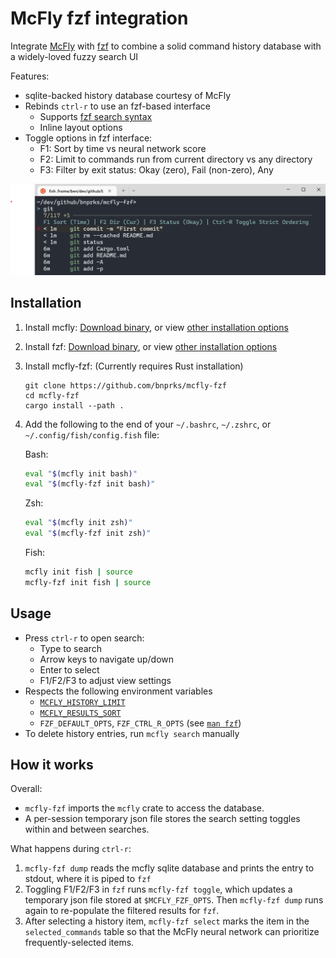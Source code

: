 # McFly fzf integration
Integrate [McFly](https://github.com/cantino/mcfly) with [fzf](https://github.com/junegunn/fzf) to combine a solid command history database with a widely-loved fuzzy search UI

Features:

- sqlite-backed history database courtesy of McFly
- Rebinds `ctrl-r` to use an fzf-based interface
    - Supports [fzf search syntax](https://github.com/junegunn/fzf#search-syntax)
    - Inline layout options
- Toggle options in fzf interface:
    - F1: Sort by time vs neural network score
    - F2: Limit to commands run from current directory vs any directory
    - F3: Filter by exit status: Okay (zero), Fail (non-zero), Any

![Screenshot](screenshot.png)

## Installation
1. Install mcfly: [Download binary](https://github.com/cantino/mcfly/releases), or view [other installation options](https://github.com/cantino/mcfly#installation)
2. Install fzf: [Download binary](https://github.com/junegunn/fzf/releases), or view [other installation options](https://github.com/junegunn/fzf#installation)
3. Install mcfly-fzf: (Currently requires Rust installation)  
    ```
    git clone https://github.com/bnprks/mcfly-fzf 
    cd mcfly-fzf 
    cargo install --path .
    ```

4. Add the following to the end of your `~/.bashrc`, `~/.zshrc`, or `~/.config/fish/config.fish` file:

    Bash:
    ```bash
    eval "$(mcfly init bash)"
    eval "$(mcfly-fzf init bash)"
    ```

    Zsh:
    ```bash
    eval "$(mcfly init zsh)"
    eval "$(mcfly-fzf init zsh)"
    ```

    Fish:
    ```bash
    mcfly init fish | source
    mcfly-fzf init fish | source
    ```

## Usage
- Press `ctrl-r` to open search:
    - Type to search
    - Arrow keys to navigate up/down
    - Enter to select
    - F1/F2/F3 to adjust view settings
- Respects the following environment variables
    - [`MCFLY_HISTORY_LIMIT`](https://github.com/cantino/mcfly#slow-startup)
    - [`MCFLY_RESULTS_SORT`](https://github.com/cantino/mcfly#results-sorting)
    - `FZF_DEFAULT_OPTS`, `FZF_CTRL_R_OPTS` (see [`man fzf`](https://www.mankier.com/1/fzf))
- To delete history entries, run `mcfly search` manually

## How it works
Overall:
- `mcfly-fzf` imports the `mcfly` crate to access the database.
- A per-session temporary json file stores the search setting toggles within and between searches.

What happens during `ctrl-r`:
1. `mcfly-fzf dump` reads the mcfly sqlite database and prints the entry to stdout, where it is piped to `fzf`
2. Toggling F1/F2/F3 in `fzf` runs `mcfly-fzf toggle`, which updates a temporary json file stored at `$MCFLY_FZF_OPTS`. Then `mcfly-fzf dump` runs again to re-populate the filtered results for `fzf`.
3. After selecting a history item, `mcfly-fzf select` marks the item in the `selected_commands` table so that the McFly neural network can prioritize frequently-selected items.

